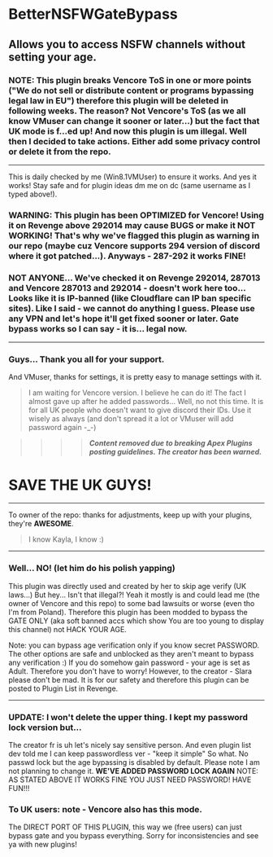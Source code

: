 # BetterNSFWGateBypass 
## Allows you to access NSFW channels without setting your age.

### NOTE: This plugin breaks Vencore ToS in one or more points ("We do not sell or distribute content or programs bypassing legal law in EU") therefore this plugin will be deleted in following weeks. The reason? Not Vencore's ToS (as we all know VMuser can change it sooner or later...) but the fact that UK mode is f...ed up! And now this plugin is um illegal. Well then I decided to take actions. Either add some privacy control or delete it from the repo.

__ __
This is daily checked by me (Win8.1VMUser) to ensure it works. And yes it works!
Stay safe and for plugin ideas dm me on dc (same username as I typed above!).
### WARNING: This plugin has been OPTIMIZED for Vencore! Using it on Revenge above 292014 may cause BUGS or make it NOT WORKING! That's why we've flagged this plugin as warning in our repo (maybe cuz Vencore supports 294 version of discord where it got patched...). Anyways - 287-292 it works FINE!
### NOT ANYONE... We've checked it on Revenge 292014, 287013 and Vencore 287013 and 292014 - doesn't work here too... Looks like it is IP-banned (like Cloudflare can IP ban specific sites). Like I said - we cannot do anything I guess. Please use any VPN and let's hope it'll get fixed sooner or later. Gate bypass works so I can say - it is... legal now. 
__ __
### Guys... Thank you all for your support. 
And VMuser, thanks for settings, it is pretty easy to manage settings with it.
> I am waiting for Vencore version. I believe he can do it! The fact I almost gave up after he added passwords... Well, no not this time. It is for all UK people who doesn't want to give discord their IDs.
Use it wisely as always (and don't spread it a lot or VMuser will add password again -_-)

> > > > ***Content removed due to breaking Apex Plugins posting guidelines. The creator has been warned.***

# SAVE THE UK GUYS!

__ __
To owner of the repo: thanks for adjustments, keep up with your plugins, they're **AWESOME**.
> I know Kayla, I know :)

__ __
### Well... NO! (let him do his polish yapping)
This plugin was directly used and created by her to skip age verify (UK laws...) But hey... Isn't that illegal?!
Yeah it mostly is and could lead me (the owner of Vencore and this repo) to some bad lawsuits or worse (even tho I'm from Poland).
Therefore this plugin has been modded to bypass the GATE ONLY (aka soft banned accs which show You are too young to display this channel) not HACK YOUR AGE.

Note: you can bypass age verification only if you know secret PASSWORD. The other options are safe and unblocked as they aren't meant to bypass any verification :)
If you do somehow gain password - your age is set as Adult. Therefore you don't have to worry!
However, to the creator - Slara please don't be mad. It is for our safety and therefore this plugin can be posted to Plugin List in Revenge.

__ __
### UPDATE: I won't delete the upper thing. I kept my password lock version but...
The creator fr is uh let's nicely say sensitive person. And even plugin list dev told me I can keep passwordless ver - "keep it simple"
So what. No passwd lock but the age bypassing is disabled by default. Please note I am not planning to change it.
**WE'VE ADDED PASSWORD LOCK AGAIN**
NOTE: AS STATED ABOVE IT WORKS FINE YOU JUST NEED PASSWORD! HAVE FUN!!!

### To UK users: note - Vencore also has this mode.
The DIRECT PORT OF THIS PLUGIN, this way we (free users) can just bypass gate and you bypass everything. Sorry for inconsistencies and see ya with new plugins!

